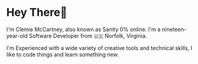 # Hey There👋

I'm Clemie McCartney, also known as Sanity 0% online. I'm a nineteen-year-old Software Developer from 🇺🇸 Norfolk, Virginia.

I'm Experienced with a wide variety of creative tools and technical skills, I like to code things and learn something new.
